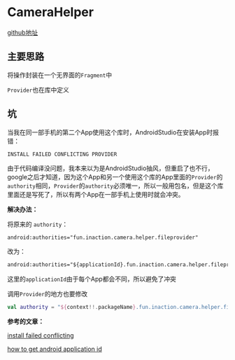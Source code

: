 # CameraHelper

[github地址](https://github.com/hahaha28/CameraHelper)

## 主要思路

将操作封装在一个无界面的`Fragment`中

`Provider`也在库中定义

## 坑

当我在同一部手机的第二个App使用这个库时，AndroidStudio在安装App时报错：

```error
INSTALL FAILED CONFLICTING PROVIDER
```

由于代码编译没问题，我本来以为是AndroidStudio抽风，但重启了也不行，google之后才知道，因为这个App和另一个使用这个库的App里面的`Provider`的`authority`相同，`Provider`的`authority`必须唯一，所以一般用包名，但是这个库里面还是写死了，所以有两个App在一部手机上使用时就会冲突。

**解决办法：**

将原来的 `authority`：

```xml
android:authorities="fun.inaction.camera.helper.fileprovider"
```

改为：

```xml
android:authorities="${applicationId}.fun.inaction.camera.helper.fileprovider"
```

这里的`applicationId`由于每个App都会不同，所以避免了冲突

调用`Provider`的地方也要修改

```kotlin
val authority = "${context!!.packageName}.fun.inaction.camera.helper.fileprovider"
```



**参考的文章：**

[install failed conflicting](https://stackoverflow.com/questions/16267785/install-shows-error-in-console-install-failed-conflicting-provider)

[how to get android application id](https://stackoverflow.com/questions/1264397/how-to-get-android-application-id)



